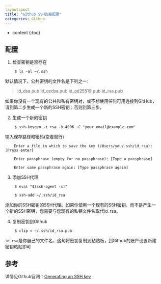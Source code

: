 ```yaml
---
layout:post
title: "Github SSH连接配置"
categories: GitHub
---
```


* content
{:toc}

## 配置

1. 检查密钥是否存在

        $ ls -al ~/.ssh

默认情况下，公共密钥的文件名是下列之一:
> id_dsa.pub
> id_ecdsa.pub
> id_ed25519.pub
> id_rsa.pub

如果你没有一个现有的公共和私有密钥对，或不想使用任何可用连接到GitHub，请到第二步生成一个新的SSH密钥；否则到第三步。

2. 生成一个新的密钥 
    
        $ ssh-keygen -t rsa -b 4096 -C "your_email@example.com"

输入保存路径和密码(空着就行)

        Enter a file in which to save the key (/Users/you/.ssh/id_rsa): [Press enter]

        Enter passphrase (empty for no passphrase): [Type a passphrase]

        Enter same passphrase again: [Type passphrase again]

3. 添加SSH代理

        $ eval "$(ssh-agent -s)"

        $ ssh-add ~/.ssh/id_rsa

添加你的SSH密钥的SSH代理。如果你使用一个现有的SSH密钥，而不是产生一个新的SSH密钥，您需要与您现有的私钥文件名取代id_rsa。

4. 复制密钥到Github

        $ clip < ~/.ssh/id_rsa.pub

`id_rsa`是你自己的文件名，这句将密钥复制到粘贴板，到Github的账户设置新建密钥粘贴即可

## 参考

详情见Github官网：[Generating an SSH key](https://help.github.com/articles/generating-an-ssh-key/)






